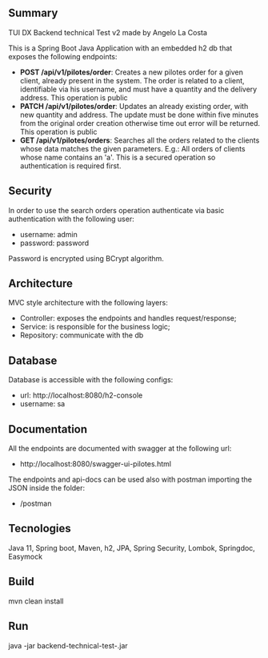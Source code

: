 ## Summary
TUI DX Backend technical Test v2 made by Angelo La Costa

This is a Spring Boot Java Application with an embedded h2 db that exposes the following endpoints:
- **POST /api/v1/pilotes/order**: Creates a new pilotes order for a given client, already present in the system. The order is related to a client, identifiable via his username, and must have a quantity and the delivery address. This operation is public
- **PATCH /api/v1/pilotes/order**: Updates an already existing order, with new quantity and address. The update must be done within five minutes from the original order creation otherwise time out error will be returned. This operation is public
- **GET /api/v1/pilotes/orders**: Searches all the orders related to the clients whose data matches the given parameters. E.g.: All orders of clients whose name contains an 'a'. This is a secured operation so authentication is required first.

## Security 
In order to use the search orders operation authenticate via basic authentication with the following user:
- username: admin
- password: password

Password is encrypted using BCrypt algorithm.

## Architecture
MVC style architecture with the following layers:

- Controller: exposes the endpoints and handles request/response;
- Service: is responsible for the business logic;
- Repository: communicate with the db

## Database

Database is accessible with the following configs:
- url: http://localhost:8080/h2-console
- username: sa

## Documentation
All the endpoints are documented with swagger at the following url:
- http://localhost:8080/swagger-ui-pilotes.html

The endpoints and api-docs can be used also with postman importing the JSON inside the folder:
- /postman

## Tecnologies
Java 11, Spring boot, Maven, h2, JPA, Spring Security, Lombok, Springdoc, Easymock

## Build
mvn clean install

## Run 
java -jar backend-technical-test-<VERSION>.jar

 


